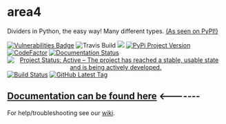 # area4
Dividers in Python, the easy way!  Many different types.  [(As seen on PyPI!)](https://pypi.org/project/area4)  

<span style="text-align: center;">[![Vulnerabilities Badge](https://snyk.io/test/github/RDIL/area4/badge.svg?targetFile=requirements.txt)](https://snyk.io/test/github/RDIL/area4?targetFile=requirements.txt) ![Travis Build](https://travis-ci.com/RDIL/area4.svg?branch=master) ![](https://img.shields.io/badge/license-MIT-green.svg) [![PyPi Project Version](https://badge.fury.io/py/area4.svg)](https://pypi.org/project/area4) [![CodeFactor](https://www.codefactor.io/repository/github/rdil/area4/badge)](https://www.codefactor.io/repository/github/rdil/area4) [![Documentation Status](https://readthedocs.org/projects/area4/badge/?version=latest)](https://area4.readthedocs.io/en/latest/?badge=latest) [![Project Status: Active – The project has reached a stable, usable state and is being actively developed.](https://www.repostatus.org/badges/latest/active.svg)](https://www.repostatus.org/#active) [![Build Status](https://api.cirrus-ci.com/github/RDIL/area4.svg)](https://cirrus-ci.com/github/RDIL/area4) [![GitHub Latest Tag](https://img.shields.io/github/tag/RDIL/area4.svg)](https://github.com/RDIL/area4/releases)</span>  

## **[Documentation can be found here](https://area4.readthedocs.io/en/latest/)** <-------  

For help/troubleshooting see our [wiki](https://github.com/RDIL/area4/wiki).  
